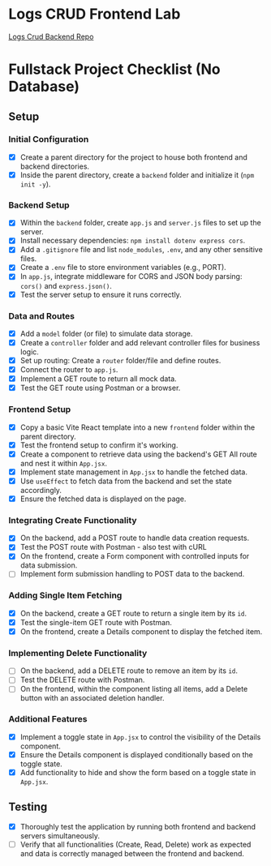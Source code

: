 # Logs CRUD Frontend Lab

[Logs Crud Backend Repo](https://github.com/10-3-pursuit/lab-express-crud-backend)

# Fullstack Project Checklist (No Database)

## Setup

### Initial Configuration

- [x] Create a parent directory for the project to house both frontend and backend directories.
- [x] Inside the parent directory, create a `backend` folder and initialize it (`npm init -y`).

### Backend Setup

- [x] Within the `backend` folder, create `app.js` and `server.js` files to set up the server.
- [x] Install necessary dependencies: `npm install dotenv express cors`.
- [x] Add a `.gitignore` file and list `node_modules`, `.env`, and any other sensitive files.
- [x] Create a `.env` file to store environment variables (e.g., PORT).
- [x] In `app.js`, integrate middleware for CORS and JSON body parsing: `cors()` and `express.json()`.
- [x] Test the server setup to ensure it runs correctly.

### Data and Routes

- [x] Add a `model` folder (or file) to simulate data storage.
- [x] Create a `controller` folder and add relevant controller files for business logic.
- [x] Set up routing: Create a `router` folder/file and define routes.
- [x] Connect the router to `app.js`.
- [x] Implement a GET route to return all mock data.
- [x] Test the GET route using Postman or a browser.

### Frontend Setup

- [x] Copy a basic Vite React template into a new `frontend` folder within the parent directory.
- [x] Test the frontend setup to confirm it's working.
- [x] Create a component to retrieve data using the backend's GET All route and nest it within `App.jsx`.
- [x] Implement state management in `App.jsx` to handle the fetched data.
- [x] Use `useEffect` to fetch data from the backend and set the state accordingly.
- [x] Ensure the fetched data is displayed on the page.

### Integrating Create Functionality

- [x] On the backend, add a POST route to handle data creation requests.
- [x] Test the POST route with Postman - also test with cURL
- [x] On the frontend, create a Form component with controlled inputs for data submission.
- [ ] Implement form submission handling to POST data to the backend.

### Adding Single Item Fetching

- [x] On the backend, create a GET route to return a single item by its `id`.
- [x] Test the single-item GET route with Postman.
- [x] On the frontend, create a Details component to display the fetched item.

### Implementing Delete Functionality

- [ ] On the backend, add a DELETE route to remove an item by its `id`.
- [ ] Test the DELETE route with Postman.
- [ ] On the frontend, within the component listing all items, add a Delete button with an associated deletion handler.

### Additional Features

- [x] Implement a toggle state in `App.jsx` to control the visibility of the Details component.
- [x] Ensure the Details component is displayed conditionally based on the toggle state.
- [x] Add functionality to hide and show the form based on a toggle state in `App.jsx`. 

## Testing

- [x] Thoroughly test the application by running both frontend and backend servers simultaneously.
- [ ] Verify that all functionalities (Create, Read, Delete) work as expected and data is correctly managed between the frontend and backend.